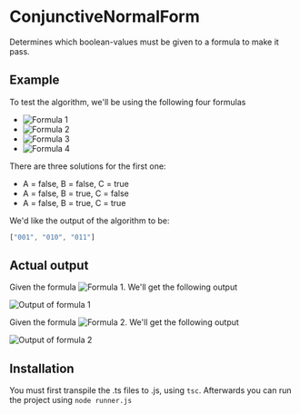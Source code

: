 # ConjunctiveNormalForm
Determines which boolean-values must be given to a formula to make it pass.

## Example
To test the algorithm, we'll be using the following four formulas
* ![Formula 1][formula1]
* ![Formula 2][formula2]
* ![Formula 3][formula3]
* ![Formula 4][formula4]

There are three solutions for the first one:
* A = false, B = false, C = true
* A = false, B = true, C = false
* A = false, B = true, C = true

We'd like the output of the algorithm to be:
```javascript
["001", "010", "011"]
```

## Actual output
Given the formula ![Formula 1][formula1].
We'll get the following output

![Output of formula 1][formula1solution]



Given the formula ![Formula 2][formula2].
We'll get the following output

![Output of formula 2][formula2solution]

## Installation
You must first transpile the .ts files to .js, using ```tsc```. Afterwards you can run the project using ```node runner.js```

[formula1]: https://wikimedia.org/api/rest_v1/media/math/render/svg/b55a331db90a18ae2d106c743167aa0970f341fb "Formula 1"
[formula2]: https://wikimedia.org/api/rest_v1/media/math/render/svg/6adf05496a3f0108f139aa490247ae0b8dc0dec7 "Formula 2"
[formula3]: https://wikimedia.org/api/rest_v1/media/math/render/svg/9b9c9c90857c12727201dd9e47a4e7c8658fdbc5 "Formula 3"
[formula4]: https://wikimedia.org/api/rest_v1/media/math/render/svg/74954195333a8593163b93a9688695b8dc74da55 "Formula 4"
[formula1solution]: https://i.gyazo.com/bcab175f21d9af7f7a006c00fe80f7a8.png
[formula2solution]: https://i.gyazo.com/1c58e3c4b972f4bd31ea3b00fbb731d1.png